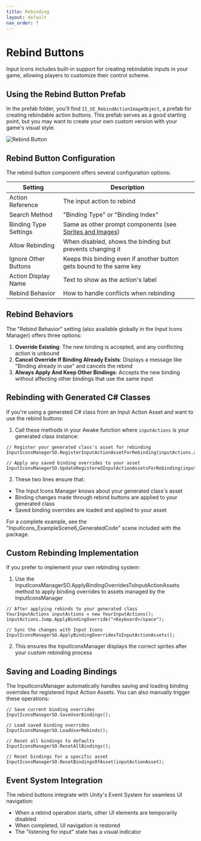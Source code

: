 ```yaml
---
title: Rebinding
layout: default
nav_order: 7
---
```


# Rebind Buttons

Input Icons includes built-in support for creating rebindable inputs in your game, allowing players to customize their control scheme.

## Using the Rebind Button Prefab

In the prefab folder, you'll find `II_UI_RebindActionImageObject`, a prefab for creating rebindable action buttons. This prefab serves as a good starting point, but you may want to create your own custom version with your game's visual style.

![Rebind Button](/input-icons-documentation/assets/images/rebind-button.png)

## Rebind Button Configuration

The rebind button component offers several configuration options:

| Setting | Description |
|---------|-------------|
| Action Reference | The input action to rebind |
| Search Method | "Binding Type" or "Binding Index" |
| Binding Type Settings | Same as other prompt components (see [Sprites and Images](displaying-bindings/sprites-and-images)) |
| Allow Rebinding | When disabled, shows the binding but prevents changing it |
| Ignore Other Buttons | Keeps this binding even if another button gets bound to the same key |
| Action Display Name | Text to show as the action's label |
| Rebind Behavior | How to handle conflicts when rebinding |

## Rebind Behaviors

The "Rebind Behavior" setting (also available globally in the Input Icons Manager) offers three options:

1. **Override Existing**: The new binding is accepted, and any conflicting action is unbound
2. **Cancel Override If Binding Already Exists**: Displays a message like "Binding already in use" and cancels the rebind
3. **Always Apply And Keep Other Bindings**: Accepts the new binding without affecting other bindings that use the same input

## Rebinding with Generated C# Classes

If you're using a generated C# class from an Input Action Asset and want to use the rebind buttons:

1. Call these methods in your Awake function where `inputActions` is your generated class instance:

```
// Register your generated class's asset for rebinding
InputIconsManagerSO.RegisterInputActionAssetForRebinding(inputActions.asset);

// Apply any saved binding overrides to your asset
InputIconsManagerSO.UpdateRegisteredInputActionAssetsForRebinding(inputActions.asset);
```

2. These two lines ensure that:

* The Input Icons Manager knows about your generated class's asset
* Binding changes made through rebind buttons are applied to your generated class
* Saved binding overrides are loaded and applied to your asset


For a complete example, see the "InputIcons_ExampleScene6_GeneratedCode" scene included with the package.

## Custom Rebinding Implementation
If you prefer to implement your own rebinding system:

1. Use the InputIconsManagerSO.ApplyBindingOverridesToInputActionAssets method to apply binding overrides to assets managed by the InputIconsManager
```
// After applying rebinds to your generated class
YourInputActions inputActions = new YourInputActions();
inputActions.Jump.ApplyBindingOverride("<Keyboard>/space");

// Sync the changes with Input Icons
InputIconsManagerSO.ApplyBindingOverridesToInputActionAssets();
```
2. This ensures the InputIconsManager displays the correct sprites after your custom rebinding process

## Saving and Loading Bindings
The InputIconsManager automatically handles saving and loading binding overrides for registered Input Action Assets. You can also manually trigger these operations:
```
// Save current binding overrides
InputIconsManagerSO.SaveUserBindings();

// Load saved binding overrides
InputIconsManagerSO.LoadUserRebinds();

// Reset all bindings to defaults
InputIconsManagerSO.ResetAllBindings();

// Reset bindings for a specific asset
InputIconsManagerSO.ResetBindingsOfAsset(inputActionAsset);
```

## Event System Integration
The rebind buttons integrate with Unity's Event System for seamless UI navigation:

* When a rebind operation starts, other UI elements are temporarily disabled
* When completed, UI navigation is restored
* The "listening for input" state has a visual indicator

